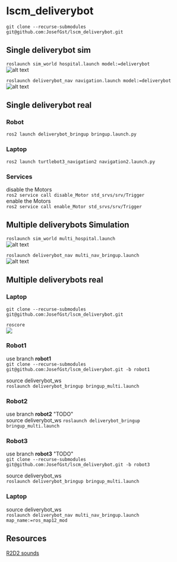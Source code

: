 # lscm_deliverybot
`git clone --recurse-submodules git@github.com:JosefGst/lscm_deliverybot.git`

## Single deliverybot sim
`roslaunch sim_world hospital.launch model:=deliverybot`  
![alt text](https://github.com/JosefGst/lscm_deliverybot/blob/main/images/single_hospital.png)  

`roslaunch deliverybot_nav navigation.launch model:=deliverybot`  
![alt text](https://github.com/JosefGst/lscm_deliverybot/blob/main/images/single_deliverybot.png)  

## Single deliverybot real
### Robot
`ros2 launch deliverybot_bringup bringup.launch.py`
### Laptop
`ros2 launch turtlebot3_navigation2 navigation2.launch.py`
### Services
disable the Motors  
`ros2 service call disable_Motor std_srvs/srv/Trigger`  
enable the Motors  
`ros2 service call enable_Motor std_srvs/srv/Trigger`

## Multiple deliverybots Simulation
`roslaunch sim_world multi_hospital.launch`  
![alt text](https://github.com/JosefGst/lscm_deliverybot/blob/main/images/multi_hospital.png)

`roslaunch deliverybot_nav multi_nav_bringup.launch`  
![alt text](https://github.com/JosefGst/lscm_deliverybot/blob/main/images/multi_deliverybot.png)




## Multiple deliverybots real

### Laptop
`git clone --recurse-submodules git@github.com:JosefGst/lscm_deliverybot.git`

`roscore`  
![](https://github.com/JosefGst/lscm_deliverybot/blob/main/images/split_screen_delivery.gif)

### Robot1
use branch **robot1**  
`git clone --recurse-submodules git@github.com:JosefGst/lscm_deliverybot.git -b robot1`

source deliverybot_ws  
`roslaunch deliverybot_bringup bringup_multi.launch`

### Robot2
use branch **robot2** "TODO"  
source deliverybot_ws 
`roslaunch deliverybot_bringup bringup_multi.launch`

### Robot3
use branch **robot3** "TODO"  
`git clone --recurse-submodules git@github.com:JosefGst/lscm_deliverybot.git -b robot3`

source deliverybot_ws  
`roslaunch deliverybot_bringup bringup_multi.launch`

### Laptop
source deliverybot_ws  
`roslaunch deliverybot_nav multi_nav_bringup.launch map_name:=ros_map12_mod`

## Resources
[R2D2 sounds](https://www.soundboard.com/sb/r2d2_r2_d2_sounds)
